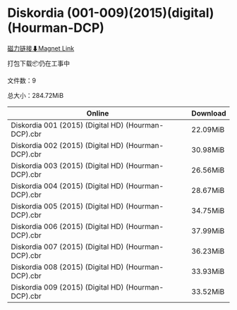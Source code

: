 # Diskordia (001-009)(2015)(digital)(Hourman-DCP)

[磁力链接⬇Magnet Link](magnet:?xt=urn:btih:5c6e11dec989e3f7dd761e71bc4ef409558821ff&dn=Diskordia%20%28001-009%29%282015%29%28digital%29%28Hourman-DCP%29)

打包下载📦仍在工事中

文件数：9

总大小：284.72MiB

Online | Download
--- | ---
Diskordia 001 (2015) (Digital HD) (Hourman-DCP).cbr | 22.09MiB
Diskordia 002 (2015) (Digital HD) (Hourman-DCP).cbr | 30.98MiB
Diskordia 003 (2015) (Digital HD) (Hourman-DCP).cbr | 26.56MiB
Diskordia 004 (2015) (Digital HD) (Hourman-DCP).cbr | 28.67MiB
Diskordia 005 (2015) (Digital HD) (Hourman-DCP).cbr | 34.75MiB
Diskordia 006 (2015) (Digital HD) (Hourman-DCP).cbr | 37.99MiB
Diskordia 007 (2015) (Digital HD) (Hourman-DCP).cbr | 36.23MiB
Diskordia 008 (2015) (Digital HD) (Hourman-DCP).cbr | 33.93MiB
Diskordia 009 (2015) (Digital HD) (Hourman-DCP).cbr | 33.52MiB
